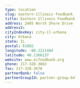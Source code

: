 ```yaml
---
type: location
slug: eastern-illinois-foodbank
title: Eastern Illinois Foodbank
address: 2405 North Shore Drive
address2: 
cityIndexKey: city-il-urbana
city: Urbana
state: IL
postal: 61802
longitude: -88.2221484
latitude: 40.1366137
website: www.eifoodbank.org
phone: 217-328-3663
fax: 217-328-3670
partnerBank: false
partnerGroupId: partner-group-64
---
```


